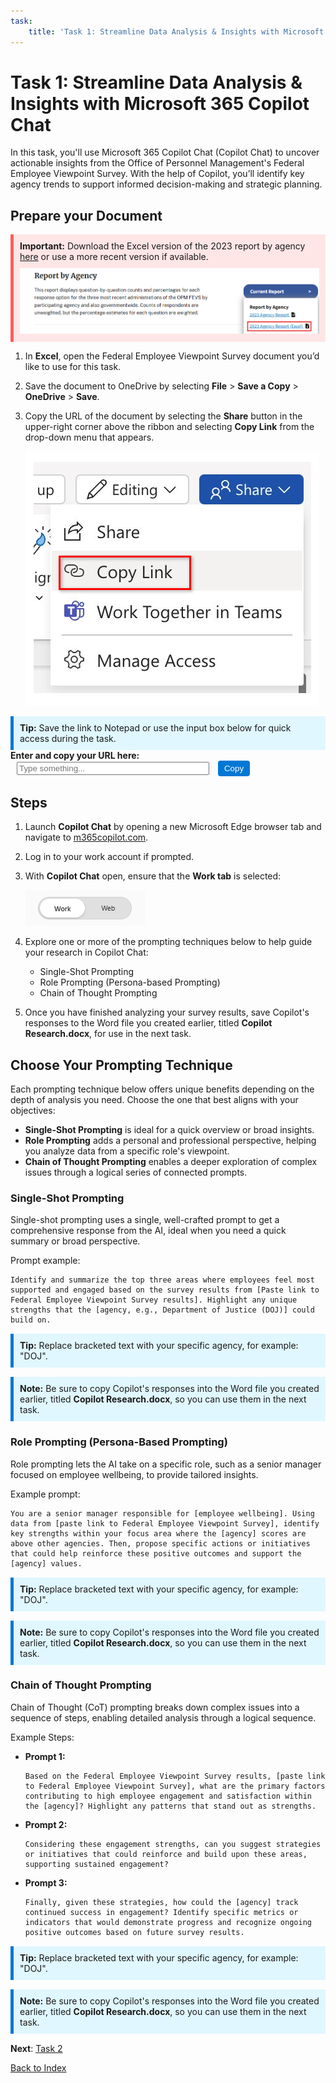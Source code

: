 ```yaml
---
task:
    title: 'Task 1: Streamline Data Analysis & Insights with Microsoft 365 Copilot Chat'
---
```


# Task 1: Streamline Data Analysis & Insights with Microsoft 365 Copilot Chat

In this task, you'll use Microsoft 365 Copilot Chat (Copilot Chat) to uncover actionable insights from the Office of Personnel Management's Federal Employee Viewpoint Survey. With the help of Copilot, you’ll identify key agency trends to support informed decision-making and strategic planning.

## Prepare your Document

<div style="background-color: #ffe6e6; padding: 10px; border-left: 5px solid #ff5c5c; margin-top: 15px;"> 
    <strong>Important:</strong> Download the Excel version of the 2023 report by agency
    <a href="https://www.opm.gov/fevs/reports/data-reports/" target="_blank">here</a> 
    or use a more recent version if available.
    <img src="../Media/current-report.png" alt="Current Report Preview" style="margin-top: 10px; max-width: 100%; height: auto;">
</div>

1. In **Excel**, open the Federal Employee Viewpoint Survey document you’d like to use for this task.

1. Save the document to OneDrive by selecting **File** > **Save a Copy** > **OneDrive** > **Save**.

1. Copy the URL of the document by selecting the **Share** button in the upper-right corner above the ribbon and selecting **Copy Link** from the drop-down menu that appears.

    ![Screenshot showing the Share menu and the Copy Link option highlighted.](../Media/share-menu-with-copy-link.png)
    
<div style="background-color: #e0f7ff; padding: 10px; border-left: 5px solid #0078D4;"> <strong>Tip:</strong> Save the link to Notepad or use the input box below for quick access during the task. </div>
<label for="inputBox" style="font-weight: bold;">Enter and copy your URL here:</label>
<input type="text" id="inputBox" placeholder="Type something..." style="margin-left: 10px; width: 300px;" />
<button onclick="copyText()" style="margin-left: 10px; padding: 5px 10px; background-color: #0078D4; color: white; border: none; border-radius: 4px; cursor: pointer;">
    Copy
</button>
<p id="statusMessage" style="margin-top: 10px; color: #0078D4;"></p>

<script>
    function copyText() {
        const textBox = document.getElementById("inputBox");
        textBox.select();
        textBox.setSelectionRange(0, 99999); // For mobile devices
        navigator.clipboard.writeText(textBox.value)
            .then(() => {
                document.getElementById("statusMessage").innerText = "Text copied to clipboard!";
            })
            .catch(err => {
                document.getElementById("statusMessage").innerText = "Failed to copy text.";
            });
    }
</script>

## Steps

1. Launch **Copilot Chat** by opening a new Microsoft Edge browser tab and navigate to <a href="https://m365copilot.com" target="_blank">m365copilot.com</a>.

1. Log in to your work account if prompted.

1. With **Copilot Chat** open, ensure that the **Work tab** is selected:

    ![Screenshot showing web tab in Copilot Chat.](../Media/work-tab.png)

1. Explore one or more of the prompting techniques below to help guide your research in Copilot Chat:

    - Single-Shot Prompting
    - Role Prompting (Persona-based Prompting)
    - Chain of Thought Prompting

1. Once you have finished analyzing your survey results, save Copilot's responses to the Word file you created earlier, titled **Copilot Research.docx**, for use in the next task.

## Choose Your Prompting Technique

Each prompting technique below offers unique benefits depending on the depth of analysis you need. Choose the one that best aligns with your objectives:

- **Single-Shot Prompting** is ideal for a quick overview or broad insights.
- **Role Prompting** adds a personal and professional perspective, helping you analyze data from a specific role's viewpoint.
- **Chain of Thought Prompting** enables a deeper exploration of complex issues through a logical series of connected prompts.

### Single-Shot Prompting

Single-shot prompting uses a single, well-crafted prompt to get a comprehensive response from the AI, ideal when you need a quick summary or broad perspective.

Prompt example:

```text
Identify and summarize the top three areas where employees feel most supported and engaged based on the survey results from [Paste link to Federal Employee Viewpoint Survey results]. Highlight any unique strengths that the [agency, e.g., Department of Justice (DOJ)] could build on.
```

<div style="background-color: #e0f7ff; padding: 10px; border-left: 5px solid #0078D4; margin-top: 15px; margin-bottom: 15px;"> 
    <strong>Tip:</strong> Replace bracketed text with your specific agency, for example: "DOJ".
</div>

<div style="background-color: #e0f7ff; padding: 10px; border-left: 5px solid #0078D4; margin-top: 15px; margin-bottom: 15px;">
    <strong>Note:</strong> Be sure to copy Copilot's responses into the Word file you created earlier, titled <strong>Copilot Research.docx</strong>, so you can use them in the next task.
</div>

### Role Prompting (Persona-Based Prompting)

Role prompting lets the AI take on a specific role, such as a senior manager focused on employee wellbeing, to provide tailored insights.

Example prompt:

```text
You are a senior manager responsible for [employee wellbeing]. Using data from [paste link to Federal Employee Viewpoint Survey], identify key strengths within your focus area where the [agency] scores are above other agencies. Then, propose specific actions or initiatives that could help reinforce these positive outcomes and support the [agency] values.
```

<div style="background-color: #e0f7ff; padding: 10px; border-left: 5px solid #0078D4; margin-top: 15px; margin-bottom: 15px;"> 
    <strong>Tip:</strong> Replace bracketed text with your specific agency, for example: "DOJ".
</div>

<div style="background-color: #e0f7ff; padding: 10px; border-left: 5px solid #0078D4; margin-top: 15px; margin-bottom: 15px;">
    <strong>Note:</strong> Be sure to copy Copilot's responses into the Word file you created earlier, titled 
    <strong>Copilot Research.docx</strong>, so you can use them in the next task.
</div>

### Chain of Thought Prompting

Chain of Thought (CoT) prompting breaks down complex issues into a sequence of steps, enabling detailed analysis through a logical sequence.

Example Steps:

- **Prompt 1:**

    ```text
   Based on the Federal Employee Viewpoint Survey results, [paste link to Federal Employee Viewpoint Survey], what are the primary factors contributing to high employee engagement and satisfaction within the [agency]? Highlight any patterns that stand out as strengths.

    ```

- **Prompt 2:**

    ```text
    Considering these engagement strengths, can you suggest strategies or initiatives that could reinforce and build upon these areas, supporting sustained engagement?
    ```

- **Prompt 3:**

    ```text
    Finally, given these strategies, how could the [agency] track continued success in engagement? Identify specific metrics or indicators that would demonstrate progress and recognize ongoing positive outcomes based on future survey results.
    ```
    
<div style="background-color: #e0f7ff; padding: 10px; border-left: 5px solid #0078D4; margin-top: 15px; margin-bottom: 15px;"> 
    <strong>Tip:</strong> Replace bracketed text with your specific agency, for example: "DOJ".
</div>

<div style="background-color: #e0f7ff; padding: 10px; border-left: 5px solid #0078D4; margin-top: 15px; margin-bottom: 15px;">
    <strong>Note:</strong> Be sure to copy Copilot's responses into the Word file you created earlier, titled <strong>Copilot Research.docx</strong>, so you can use them in the next task.
</div>


**Next**: [Task 2](https://microsoftlearning.github.io/Microsoft-Copilot-Immersion-Experience-GOV/Instructions/Labs/Gov_Licensed/Task_2.html)

[Back to Index](https://microsoftlearning.github.io/Microsoft-Copilot-Immersion-Experience-GOV/Instructions/Labs/Gov_Licensed/index_1.html)
